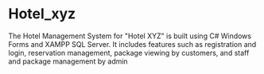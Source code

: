 # Hotel_xyz
The Hotel Management System for "Hotel XYZ" is built using C# Windows Forms and XAMPP SQL Server. It includes features such as registration and login, reservation management, package viewing by customers, and staff and package management by admin
